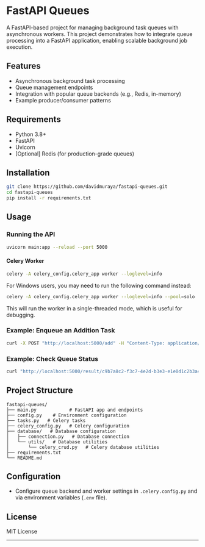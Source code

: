 # FastAPI Queues

A FastAPI-based project for managing background task queues with asynchronous workers. This project demonstrates how to integrate queue processing into a FastAPI application, enabling scalable background job execution.

## Features

- Asynchronous background task processing
- Queue management endpoints
- Integration with popular queue backends (e.g., Redis, in-memory)
- Example producer/consumer patterns

## Requirements

- Python 3.8+
- FastAPI
- Uvicorn
- [Optional] Redis (for production-grade queues)

## Installation

```bash
git clone https://github.com/davidmuraya/fastapi-queues.git
cd fastapi-queues
pip install -r requirements.txt
```

## Usage

### Running the API

```bash
uvicorn main:app --reload --port 5000
```

#### Celery Worker
```bash
celery -A celery_config.celery_app worker --loglevel=info
```

For Windows users, you may need to run the following command instead:
```bash
celery -A celery_config.celery_app worker --loglevel=info --pool=solo
```
This will run the worker in a single-threaded mode, which is useful for debugging.

### Example: Enqueue an Addition Task

```bash
curl -X POST "http://localhost:5000/add" -H "Content-Type: application/json" -d '{"x": 5, "y": 10}'
```

### Example: Check Queue Status

```bash
curl "http://localhost:5000/result/c9b7a8c2-f3c7-4e2d-b3e3-e1e0d1c2b3a4"
```

## Project Structure

```
fastapi-queues/
├── main.py            # FastAPI app and endpoints
├── config.py    # Environment configuration
├── tasks.py   # Celery tasks
├── celery_config.py   # Celery configuration
├── database/   # Database configuration
│   ├── connection.py   # Database connection
│   └── utils/   # Database utilities
│       └── celery_crud.py   # Celery database utilities
├── requirements.txt
└── README.md
```

## Configuration

- Configure queue backend and worker settings in `.celery.config.py` and via environment variables (`.env` file).

## License

MIT License

---